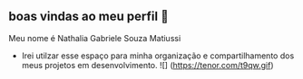 ## boas vindas ao meu perfil 🖤

Meu nome é Nathalia Gabriele Souza Matiussi

- Irei utilzar esse espaço para minha organização e compartilhamento dos meus projetos em desenvolvimento.
![] (https://tenor.com/t9qw.gif)

